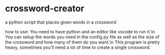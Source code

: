 # crossword-creator
a python script that places given words in a crossword

how to use:
You need to have python and an editor like vscode to run it.\n
You can setup the words you need in the config.py file
as well as the size of the crossword and how many of them
do you want.\n
This program is pretty heavy, sometimes you'll need a lot 
of time to create a single crossword.

